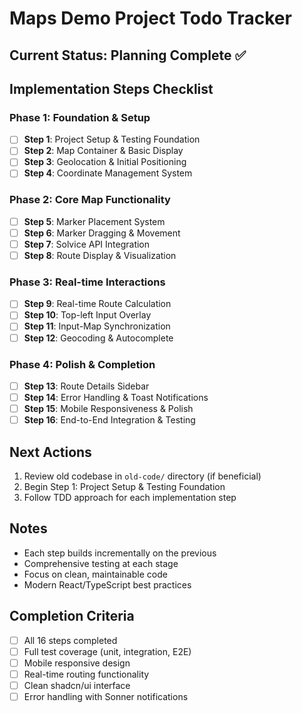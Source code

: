 # Maps Demo Project Todo Tracker

## Current Status: Planning Complete ✅

## Implementation Steps Checklist

### Phase 1: Foundation & Setup
- [ ] **Step 1**: Project Setup & Testing Foundation
- [ ] **Step 2**: Map Container & Basic Display  
- [ ] **Step 3**: Geolocation & Initial Positioning
- [ ] **Step 4**: Coordinate Management System

### Phase 2: Core Map Functionality  
- [ ] **Step 5**: Marker Placement System
- [ ] **Step 6**: Marker Dragging & Movement
- [ ] **Step 7**: Solvice API Integration
- [ ] **Step 8**: Route Display & Visualization

### Phase 3: Real-time Interactions
- [ ] **Step 9**: Real-time Route Calculation
- [ ] **Step 10**: Top-left Input Overlay
- [ ] **Step 11**: Input-Map Synchronization
- [ ] **Step 12**: Geocoding & Autocomplete

### Phase 4: Polish & Completion
- [ ] **Step 13**: Route Details Sidebar
- [ ] **Step 14**: Error Handling & Toast Notifications
- [ ] **Step 15**: Mobile Responsiveness & Polish
- [ ] **Step 16**: End-to-End Integration & Testing

## Next Actions
1. Review old codebase in `old-code/` directory (if beneficial)
2. Begin Step 1: Project Setup & Testing Foundation
3. Follow TDD approach for each implementation step

## Notes
- Each step builds incrementally on the previous
- Comprehensive testing at each stage
- Focus on clean, maintainable code
- Modern React/TypeScript best practices

## Completion Criteria
- [ ] All 16 steps completed
- [ ] Full test coverage (unit, integration, E2E)
- [ ] Mobile responsive design
- [ ] Real-time routing functionality
- [ ] Clean shadcn/ui interface
- [ ] Error handling with Sonner notifications